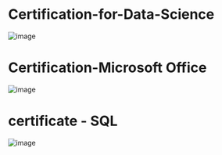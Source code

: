 # Certification-for-Data-Science

![image](https://github.com/Akashpandey1507/Certification-for-Data-Science/assets/124170332/b4850195-0b85-4ae8-84ed-00e6efa3836e)

# Certification-Microsoft Office

![image](https://github.com/Akashpandey1507/Certification-for-Data-Science/assets/124170332/bc0b1a6e-3b01-4409-b590-8bd0a04fbbcc)

# certificate - SQL

![image](https://github.com/Akashpandey1507/Certification-for-Data-Science/assets/124170332/7dfcad1e-3696-40b9-8c7c-c4ac555d7e62)

